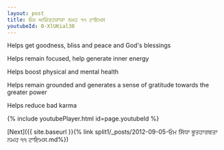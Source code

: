 ```yaml
---
layout: post
title: ਓਮ ਅਚਿੰਤਹਯਾਯਾ ਨਮਹ ੧੧ ਟਾਇਮਸ
youtubeId: 0-XlUKial30
---
```

 
 
Helps get goodness, bliss and peace and God's blessings
 
Helps remain focused, help generate inner energy 
 
Helps boost physical and mental health 
 
Helps remain grounded and generates a sense of gratitude towards the greater power 
 
Helps reduce bad karma
 
 
 
 


{% include youtubePlayer.html id=page.youtubeId %}
 
[Next]({{ site.baseurl }}{% link  split1/_posts/2012-09-05-ਓਮ ਸਿੱਧਾ ਭੂਤਹਾਰਥਤਾ ਨਮਹ ੧੧ ਟਾਇਮਸ.md%})
 
